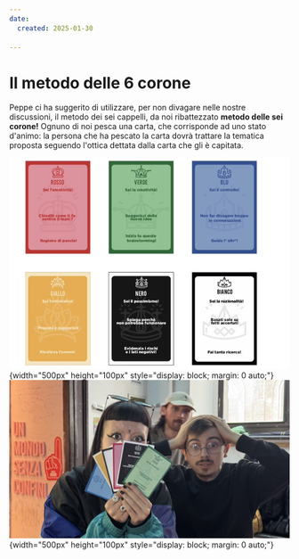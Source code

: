 ```yaml
---
date:
  created: 2025-01-30

---
```

# Il metodo delle 6 corone
Peppe ci ha suggerito di utilizzare, per non divagare nelle nostre discussioni, il metodo dei sei cappelli, da noi ribattezzato **metodo delle sei corone!**
Ognuno di noi pesca una carta, che corrisponde ad uno stato d'animo: la persona che ha pescato la carta dovrà trattare la tematica proposta seguendo l'ottica dettata dalla carta che gli è capitata.

![primo](../posts/sei_corone.jpg){width="500px" height="100px" style="display: block; margin: 0 auto;"}
![primo](../posts/6corone.jpg){width="500px" height="100px" style="display: block; margin: 0 auto;"}